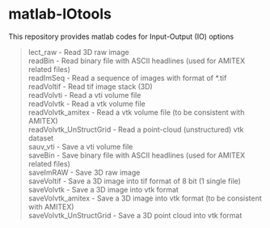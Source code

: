 # matlab-IOtools
This repository provides matlab codes for Input-Output (IO) options  
  > lect_raw - Read 3D raw image  
  > readBin - Read binary file with ASCII headlines (used for AMITEX related files)  
  > readImSeq - Read a sequence of images with format of *.tif  
  > readVoltif - Read tif image stack (3D)  
  > readVolvti - Read a vti volume file  
  > readVolvtk - Read a vtk volume file  
  > readVolvtk_amitex - Read a vtk volume file (to be consistent with AMITEX)  
  > readVolvtk_UnStructGrid - Read a point-cloud (unstructured) vtk dataset  
  > sauv_vti - Save a vti volume file  
  > saveBin - Save binary file with ASCII headlines (used for AMITEX related files)  
  > saveImRAW - Save 3D raw image  
  > saveVoltif - Save a 3D image into tif format of 8 bit (1 single file)  
  > saveVolvtk - Save a 3D image into vtk format  
  > saveVolvtk_amitex - Save a 3D image into vtk format (to be consistent with AMITEX)  
  > saveVolvtk_UnStructGrid - Save a 3D point cloud into vtk format  
